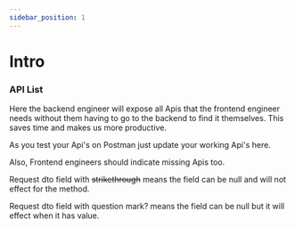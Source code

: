 ```yaml
---
sidebar_position: 1
---
```


# Intro

### API List

Here the backend engineer will expose all Apis that the frontend engineer needs without them having to go to the backend to find it themselves. This saves time and makes us more productive.

As you test your Api's on Postman just update your working Api's here.

Also, Frontend engineers should indicate missing Apis too.

Request dto field with ~~strikethrough~~ means the field  can be null and will not effect for the method.

Request dto field with question mark? means the field can be null but it will effect when it has value.

